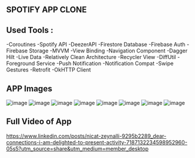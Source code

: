 ## SPOTIFY APP CLONE

 ## Used Tools :
-Coroutines
-Spotify API
-DeezerAPI
-Firestore Database
-Firebase Auth
-Firebase Storage
-MVVM
-View Binding
-Navigation Component
-Dagger Hilt
-Live Data
-Relatively Clean Architecture
-Recycler View
-DiffUtil
-Foreground Service
-Push Notification
-Notification Compat
-Swipe Gestures
-Retrofit
-OkHTTP Client


## APP Images

![image](https://github.com/zeynalnicat/SpotifyClone/assets/65115194/3cbca8e6-0c02-4bde-87a9-bd747006e917) ![image](https://github.com/zeynalnicat/SpotifyClone/assets/65115194/39771d54-8def-4c25-8479-94eac102cdb1)
![image](https://github.com/zeynalnicat/SpotifyClone/assets/65115194/dbf19270-e187-420b-b029-7deb709386d8) ![image](https://github.com/zeynalnicat/SpotifyClone/assets/65115194/a1dcdd66-5f34-4ac4-a92c-ca4b5ae90a04)
![image](https://github.com/zeynalnicat/SpotifyClone/assets/65115194/50c8aebe-fec4-46d2-9bf3-c8e6702aaa97) ![image](https://github.com/zeynalnicat/SpotifyClone/assets/65115194/5ef9fc54-b5de-4bf0-b260-47ec7f1d2bc2)
![image](https://github.com/zeynalnicat/SpotifyClone/assets/65115194/36a36df7-96fc-4399-9e59-1d8b8a43628b) ![image](https://github.com/zeynalnicat/SpotifyClone/assets/65115194/16a86f61-ca79-4cd4-a8d7-ad329c54d522)


## Full Video of App

https://www.linkedin.com/posts/nicat-zeynalli-9295b2289_dear-connections-i-am-delighted-to-present-activity-7187132234598952960-05s5?utm_source=share&utm_medium=member_desktop



